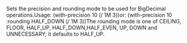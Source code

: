 Sets the precision and rounding mode to be used for BigDecimal operations.Usage: (with-precision 10 (/ 1M 3))or:    (with-precision 10 :rounding HALF_DOWN (/ 1M 3))The rounding mode is one of CEILING, FLOOR, HALF_UP, HALF_DOWN,HALF_EVEN, UP, DOWN and UNNECESSARY; it defaults to HALF_UP.